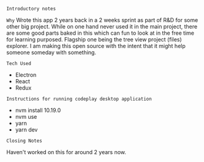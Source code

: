 `Introductory notes`

`Why`
Wrote this app 2 years back in a 2 weeks sprint as part of R&D for some other big project. While on one hand never used it in the main project, there are some good parts baked in this which can fun to look at in the free time for learning purposed. Flagship one being the tree view project (files) explorer. I am making this open source with the intent that it might help someone someday with something.

`Tech Used`

- Electron
- React
- Redux

`Instructions for running codeplay desktop application`

- nvm install 10.19.0
- nvm use
- yarn
- yarn dev

`Closing Notes`

Haven't worked on this for around 2 years now.
